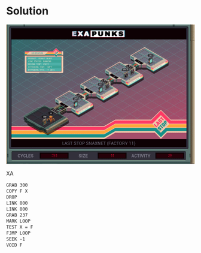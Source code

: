# Solution
![](solution.gif)

XA
```
GRAB 300
COPY F X
DROP
LINK 800
LINK 800
GRAB 237
MARK LOOP
TEST X = F
FJMP LOOP
SEEK -1
VOID F
```